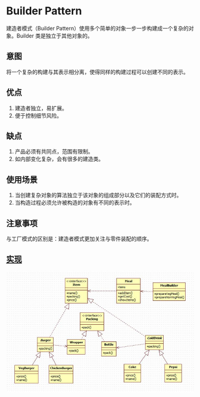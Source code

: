 # Builder Pattern

建造者模式（Builder Pattern）使用多个简单的对象一步一步构建成一个复杂的对象。Builder 类是独立于其他对象的。

## 意图

将一个复杂的构建与其表示相分离，使得同样的构建过程可以创建不同的表示。

## 优点

1. 建造者独立，易扩展。 
2. 便于控制细节风险。

## 缺点

1. 产品必须有共同点，范围有限制。
2. 如内部变化复杂，会有很多的建造类。

## 使用场景

1. 当创建复杂对象的算法独立于该对象的组成部分以及它们的装配方式时。
2. 当构造过程必须允许被构造的对象有不同的表示时。

## 注意事项

与工厂模式的区别是：建造者模式更加关注与零件装配的顺序。

## [实现](https://github.com/shiyangqin/Qinsy/tree/master/DesignPatterns/BuilderPattern)

<img src="img/BuilderPattern.jpg" />

